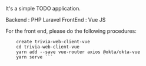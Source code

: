 It's a simple TODO application.

Backend : PHP Laravel
FrontEnd : Vue JS

For the front end, please do the following procedures:

``` npm install -g @vue/clivue 
    create trivia-web-client-vue
    cd trivia-web-client-vue
    yarn add --save vue-router axios @okta/okta-vue
    yarn serve ```
    
    
    
